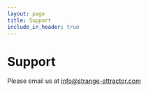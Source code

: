 ```yaml
---
layout: page
title: Support
include_in_header: true
---
```


# Support

Please email us at info@strange-attractor.com

